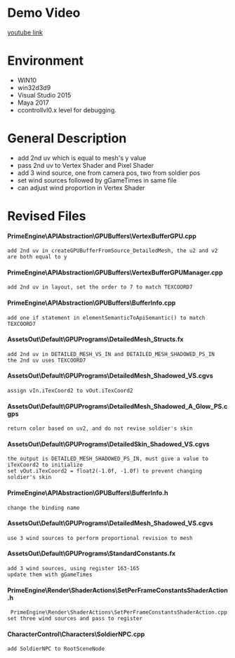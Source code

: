 # Demo Video
[youtube link](https://youtu.be/kgz0SkrrJTU)


# Environment
- WIN10
- win32d3d9
- Visual Studio 2015
- Maya 2017
- ccontrollvl0.x level for debugging.


# General Description
- add 2nd uv which is equal to mesh's y value
- pass 2nd uv to Vertex Shader and Pixel Shader
- add 3 wind source, one from camera pos, two from soldier pos
- set wind sources followed by gGameTimes in same file
- can adjust wind proportion in Vertex Shader


# Revised Files

#### PrimeEngine\APIAbstraction\GPUBuffers\VertexBufferGPU.cpp
	add 2nd uv in createGPUBufferFromSource_DetailedMesh, the u2 and v2 are both equal to y
	
#### PrimeEngine\APIAbstraction\GPUBuffers\VertexBufferGPUManager.cpp
	add 2nd uv in layout, set the order to 7 to match TEXCOORD7
	
#### PrimeEngine\APIAbstraction\GPUBuffers\BufferInfo.cpp
	add one if statement in elementSemanticToApiSemantic() to match TEXCOORD7
	
#### AssetsOut\Default\GPUPrograms\DetailedMesh_Structs.fx
	add 2nd uv in DETAILED_MESH_VS_IN and DETAILED_MESH_SHADOWED_PS_IN
	the 2nd uv uses TEXCOORD7
	
#### AssetsOut\Default\GPUPrograms\DetailedMesh_Shadowed_VS.cgvs
	assign vIn.iTexCoord2 to vOut.iTexCoord2

#### AssetsOut\Default\GPUPrograms\DetailedMesh_Shadowed_A_Glow_PS.cgps
	return color based on uv2, and do not revise soldier's skin
	
#### AssetsOut\Default\GPUPrograms\DetailedSkin_Shadowed_VS.cgvs
	the output is DETAILED_MESH_SHADOWED_PS_IN, must give a value to iTexCoord2 to initialize
	set vOut.iTexCoord2 = float2(-1.0f, -1.0f) to prevent changing soldier's skin
	
#### PrimeEngine\APIAbstraction\GPUBuffers\BufferInfo.h
	change the binding name

#### AssetsOut\Default\GPUPrograms\DetailedMesh_Shadowed_VS.cgvs
	use 3 wind sources to perform proportional revision to mesh

#### AssetsOut\Default\GPUPrograms\StandardConstants.fx
	add 3 wind sources, using register 163-165
	update them with gGameTimes

#### PrimeEngine\Render\ShaderActions\SetPerFrameConstantsShaderAction.h
	 PrimeEngine\Render\ShaderActions\SetPerFrameConstantsShaderAction.cpp
	set three wind sources and pass to register
	
#### CharacterControl\Characters\SoldierNPC.cpp
	add SoldierNPC to RootSceneNode